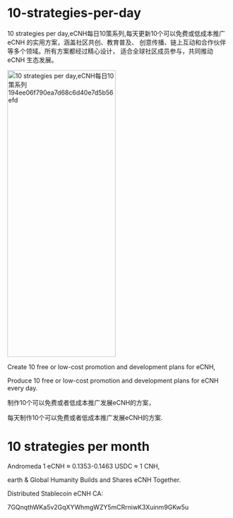 # 10-strategies-per-day
10 strategies per day,eCNH每日10策系列,每天更新10个可以免费或低成本推广 eCNH 的实用方案，涵盖社区共创、教育普及、 创意传播、链上互动和合作伙伴等多个领域。所有方案都经过精心设计， 适合全球社区成员参与，共同推动 eCNH 生态发展。


<img width="245" height="650" alt="10 strategies per day,eCNH每日10策系列 194ee06f790ea7d68c6d40e7d5b56efd" src="https://github.com/user-attachments/assets/d2c91b24-dc89-496a-b9aa-0290e0071a21" />

Create 10 free or low-cost promotion and development plans for eCNH,

Produce 10 free or low-cost promotion and development plans for eCNH every day.

制作10个可以免费或者低成本推广发展eCNH的方案，

每天制作10个可以免费或者低成本推广发展eCNH的方案.


# 10 strategies per month

Andromeda 1 eCNH ≈ 0.1353-0.1463 USDC ≈ 1 CNH,

earth & Global Humanity Builds and Shares eCNH Together.

Distributed Stablecoin eCNH CA: 

7GQnqthWKa5v2GqXYWhmgWZY5mCRrniwK3Xuinm9GKw5u

